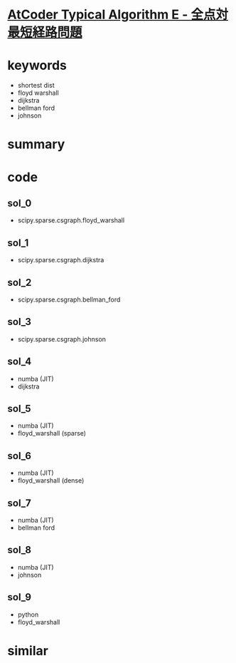 # [AtCoder Typical Algorithm E - 全点対最短経路問題](https://atcoder.jp/contests/typical-algorithm/tasks/typical_algorithm_e)



# keywords 
- shortest dist 
- floyd warshall
- dijkstra
- bellman ford 
- johnson


# summary

# code 
## sol_0
- scipy.sparse.csgraph.floyd_warshall

## sol_1
- scipy.sparse.csgraph.dijkstra

## sol_2
- scipy.sparse.csgraph.bellman_ford

## sol_3
- scipy.sparse.csgraph.johnson

## sol_4 
- numba (JIT)
- dijkstra 

## sol_5
- numba (JIT)
- floyd_warshall (sparse)

## sol_6
- numba (JIT)
- floyd_warshall (dense)

## sol_7
- numba (JIT)
- bellman ford

## sol_8
- numba (JIT)
- johnson


## sol_9
- python
- floyd_warshall




# similar 